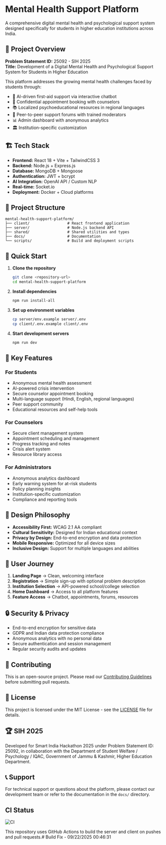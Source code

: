 # Mental Health Support Platform

A comprehensive digital mental health and psychological support system designed specifically for students in higher education institutions across India.

## 🎯 Project Overview

**Problem Statement ID:** 25092 - SIH 2025  
**Title:** Development of a Digital Mental Health and Psychological Support System for Students in Higher Education

This platform addresses the growing mental health challenges faced by students through:

- 🤖 AI-driven first-aid support via interactive chatbot
- 📅 Confidential appointment booking with counselors
- 📚 Localized psychoeducational resources in regional languages
- 👥 Peer-to-peer support forums with trained moderators
- 📊 Admin dashboard with anonymous analytics
- 🏛️ Institution-specific customization

## 🏗️ Tech Stack

- **Frontend:** React 18 + Vite + TailwindCSS 3
- **Backend:** Node.js + Express.js
- **Database:** MongoDB + Mongoose
- **Authentication:** JWT + bcrypt
- **AI Integration:** OpenAI API / Custom NLP
- **Real-time:** Socket.io
- **Deployment:** Docker + Cloud platforms

## 📁 Project Structure

```
mental-health-support-platform/
├── client/                 # React frontend application
├── server/                 # Node.js backend API
├── shared/                 # Shared utilities and types
├── docs/                   # Documentation
└── scripts/                # Build and deployment scripts
```

## 🚀 Quick Start

1. **Clone the repository**
   ```bash
   git clone <repository-url>
   cd mental-health-support-platform
   ```

2. **Install dependencies**
   ```bash
   npm run install-all
   ```

3. **Set up environment variables**
   ```bash
   cp server/env.example server/.env
   cp client/.env.example client/.env
   ```

4. **Start development servers**
   ```bash
   npm run dev
   ```

## 🌟 Key Features

### For Students
- Anonymous mental health assessment
- AI-powered crisis intervention
- Secure counselor appointment booking
- Multi-language support (Hindi, English, regional languages)
- Peer support community
- Educational resources and self-help tools

### For Counselors
- Secure client management system
- Appointment scheduling and management
- Progress tracking and notes
- Crisis alert system
- Resource library access

### For Administrators
- Anonymous analytics dashboard
- Early warning system for at-risk students
- Policy planning insights
- Institution-specific customization
- Compliance and reporting tools

## 🎨 Design Philosophy

- **Accessibility First:** WCAG 2.1 AA compliant
- **Cultural Sensitivity:** Designed for Indian educational context
- **Privacy by Design:** End-to-end encryption and data protection
- **Mobile Responsive:** Optimized for all device sizes
- **Inclusive Design:** Support for multiple languages and abilities

## 📱 User Journey

1. **Landing Page** → Clean, welcoming interface
2. **Registration** → Simple sign-up with optional problem description
3. **Institution Selection** → API-powered school/college selection
4. **Home Dashboard** → Access to all platform features
5. **Feature Access** → Chatbot, appointments, forums, resources

## 🔒 Security & Privacy

- End-to-end encryption for sensitive data
- GDPR and Indian data protection compliance
- Anonymous analytics with no personal data
- Secure authentication and session management
- Regular security audits and updates

## 🤝 Contributing

This is an open-source project. Please read our [Contributing Guidelines](docs/CONTRIBUTING.md) before submitting pull requests.

## 📄 License

This project is licensed under the MIT License - see the [LICENSE](LICENSE) file for details.

## 🏆 SIH 2025

Developed for Smart India Hackathon 2025 under Problem Statement ID: 25092, in collaboration with the Department of Student Welfare / Psychology / IQAC, Government of Jammu & Kashmir, Higher Education Department.

## 📞 Support

For technical support or questions about the platform, please contact our development team or refer to the documentation in the `docs/` directory.

## CI Status

![CI](https://github.com/OWNER/REPO/actions/workflows/ci.yml/badge.svg)

This repository uses GitHub Actions to build the server and client on pushes and pull requests.#   B u i l d   F i x   -   0 9 / 2 2 / 2 0 2 5   0 0 : 4 6 : 3 1  
 